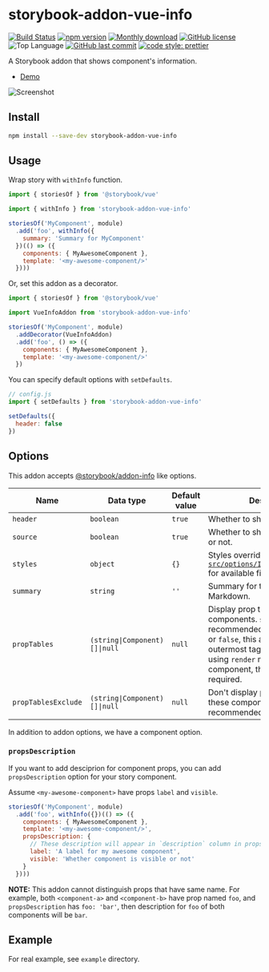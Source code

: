 # storybook-addon-vue-info

[![Build Status](https://travis-ci.com/pocka/storybook-addon-vue-info.svg?branch=master)](https://travis-ci.com/pocka/storybook-addon-vue-info)
[![npm version](https://badge.fury.io/js/storybook-addon-vue-info.svg)](https://badge.fury.io/js/storybook-addon-vue-info)
[![Monthly download](https://img.shields.io/npm/dm/storybook-addon-vue-info.svg)](https://www.npmjs.com/package/storybook-addon-vue-info)
[![GitHub license](https://img.shields.io/github/license/pocka/storybook-addon-vue-info.svg)](https://github.com/pocka/storybook-addon-vue-info/blob/master/LICENSE)
![Top Language](https://img.shields.io/github/languages/top/pocka/storybook-addon-vue-info.svg)
[![GitHub last commit](https://img.shields.io/github/last-commit/pocka/storybook-addon-vue-info.svg)](https://github.com/pocka/storybook-addon-vue-info/commits/master)
[![code style: prettier](https://img.shields.io/badge/code_style-prettier-ff69b4.svg)](https://github.com/prettier/prettier)


A Storybook addon that shows component's information.

- [Demo](https://storybook-addon-vue-info.netlify.com/)

![Screenshot](https://raw.githubusercontent.com/pocka/storybook-addon-vue-info/master/assets/storybook-addon-vue-info--screen-shot.png)

## Install

```sh
npm install --save-dev storybook-addon-vue-info
```

## Usage

Wrap story with `withInfo` function.

```js
import { storiesOf } from '@storybook/vue'

import { withInfo } from 'storybook-addon-vue-info'

storiesOf('MyComponent', module)
  .add('foo', withInfo({
    summary: 'Summary for MyComponent'
  })(() => ({
    components: { MyAwesomeComponent },
    template: '<my-awesome-component/>'
  })))
```

Or, set this addon as a decorator.

```js
import { storiesOf } from '@storybook/vue'

import VueInfoAddon from 'storybook-addon-vue-info'

storiesOf('MyComponent', module)
  .addDecorator(VueInfoAddon)
  .add('foo', () => ({
    components: { MyAwesomeComponent },
    template: '<my-awesome-component/>'
  })
```

You can specify default options with `setDefaults`.

```js
// config.js
import { setDefaults } from 'storybook-addon-vue-info'

setDefaults({
  header: false
})
```

## Options

This addon accepts [@storybook/addon-info](https://github.com/storybooks/storybook/tree/master/addons/info) like options.

| Name                | Data type                     | Default value | Description                                                                                                                                                                                                                 |
| ------------------- | ----------------------------- | ------------- | --------------------------------------------------------------------------------------------------------------------------------------------------------------------------------------------------------------------------- |
| `header`            | `boolean`                     | `true`        | Whether to show header or not.                                                                                                                                                                                              |
| `source`            | `boolean`                     | `true`        | Whether to show source(usage) or not.                                                                                                                                                                                       |
| `styles`            | `object`                      | `{}`          | Styles override. See [`src/options/InfoAddonOptions.ts`](src/options/InfoAddonOptions.ts) for available fields.                                                                                                             |
| `summary`           | `string`                      | `''`          | Summary for the story. Accepts Markdown.                                                                                                                                                                                    |
| `propTables`        | `(string\|Component)[]\|null` | `null`        | Display prop tables for these components. `string[]` is recommended. If specified `null` or `false`, this addon use outermost tag in `template`. When using `render` method in a story component, this option is required.  |
| `propTablesExclude` | `(string\|Component)[]\|null` | `null`        | Don't display prop tables for these components. `string[]` is recommended.                                                                                                                                                  |

In addition to addon options, we have a component option.

### `propsDescription`

If you want to add desciprion for component props, you can add `propsDescription` option for your story component.

Assume `<my-awesome-component>` have props `label` and `visible`.

```js
storiesOf('MyComponent', module)
  .add('foo', withInfo({})(() => ({
    components: { MyAwesomeComponent },
    template: '<my-awesome-component/>',
    propsDescription: {
      // These description will appear in `description` column in props table
      label: 'A label for my awesome component',
      visible: 'Whether component is visible or not'
    }
  })))
```

**NOTE:** This addon cannot distinguish props that have same name. For example, both `<component-a>` and `<component-b>` have prop named `foo`, and `propsDescription` has `foo: 'bar'`, then description for `foo` of both components will be `bar`.

## Example

For real example, see `example` directory.
